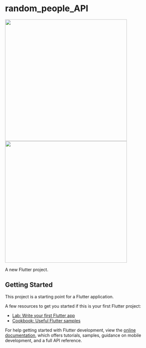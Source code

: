 # random_people_API


<img src="https://user-images.githubusercontent.com/113710907/200049499-65b4b087-65d2-4716-8d13-47fd7f1dc5ce.mp4" width="400">
<img src="https://user-images.githubusercontent.com/113710907/200049522-aa144c9c-4917-46a2-8757-f085f7dfe43e.jpg" width="400">

A new Flutter project.

## Getting Started

This project is a starting point for a Flutter application.

A few resources to get you started if this is your first Flutter project:

- [Lab: Write your first Flutter app](https://docs.flutter.dev/get-started/codelab)
- [Cookbook: Useful Flutter samples](https://docs.flutter.dev/cookbook)

For help getting started with Flutter development, view the
[online documentation](https://docs.flutter.dev/), which offers tutorials,
samples, guidance on mobile development, and a full API reference.
